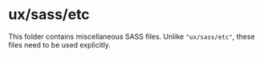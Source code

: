 # ux/sass/etc

This folder contains miscellaneous SASS files. Unlike `"ux/sass/etc"`, these files
need to be used explicitly.
